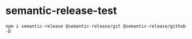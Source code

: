 # semantic-release-test

```
npm i semantic-release @semantic-release/git @semantic-release/github -D
```